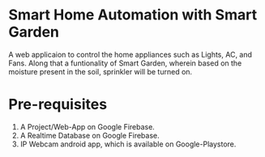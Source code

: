 # Smart Home Automation with Smart Garden
A web applicaion to control the home appliances such as Lights, AC, and Fans. Along that a funtionality of Smart Garden, wherein based on the moisture present in the soil, sprinkler will be turned on. 

# Pre-requisites
1. A Project/Web-App on Google Firebase.
2. A Realtime Database on Google Firebase.
3. IP Webcam android app, which is available on Google-Playstore. 
